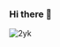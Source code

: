 ### Hi there 👋

<p align="left"><img src="https://komarev.com/ghpvc/?username=2yk&color=red" alt="2yk" /></p>

<!-- <p align="left"><img align="center" src="https://github-readme-stats.vercel.app/api?username=2yk&show_icons=true&count_private=true&hide_border=true" alt="2yk" /></p> -->

<!--
- 🔭 I’m currently working on ...
- 🌱 I’m currently learning ...
- 👯 I’m looking to collaborate on ...
- 🤔 I’m looking for help with ...
- 💬 Ask me about ...
- 📫 How to reach me: ...
- 😄 Pronouns: ...
- ⚡ Fun fact: ...
-->
